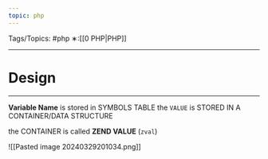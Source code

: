 ```yaml
---
topic: php
---
```



Tags/Topics: #php
∗:[[0 PHP|PHP]]

---
# Design

--- 
__Variable Name__ is stored in SYMBOLS TABLE
the `VALUE` is STORED IN A CONTAINER/DATA STRUCTURE

the CONTAINER is called __ZEND VALUE__ (`zval`)

![[Pasted image 20240329201034.png]]